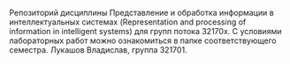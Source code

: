 Репозиторий дисциплины Представление и обработка информации в интеллектуальных системах (Representation and processing of information in intelligent systems) для групп потока 32170х. С условиями лабораторных работ можно ознакомиться в папке соответствующего семестра.
Лукашов Владислав, группа 321701.
